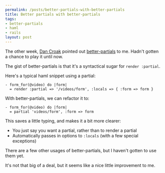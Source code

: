 ```yaml
--- 
permalink: /posts/better-partials-with-better-partials
title: Better partials with better-partials
tags: 
- better-partials
- haml
- rails
layout: post
---
```

The other week, [Dan Croak](http://dancroak.com) pointed out [better-partials](http://www.railsjedi.com/posts/22-Better-Partials-Plugin-for-Ruby-on-Rails) to me. Hadn't gotten a chance to play it until now.

The gist of better-partials is that it's a syntactical sugar for `render :partial`.

Here's a typical haml snippet using a partial:

<pre><code class="haml">- form_for(@video) do |form|
  = render :partial => '/videos/form', :locals => { :form => form }</code></pre>

With better-partials, we can refactor it to:

<pre><code class="haml">- form_for(@video) do |form|
  = partial 'videos/form', :form => form</code></pre>

This saves a little typing, and makes it a bit more clearer:

 * You just say you want a partial, rather than to render a partial
 * Automatically passes in options to `:locals` (with a few special exceptions)
 
There are a few other usages of better-partials, but I haven't gotten to use them yet.

It's not that big of a deal, but it seems like a nice little improvement to me.